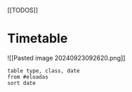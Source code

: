 [[TODOS]]

# Timetable
![[Pasted image 20240923092620.png]]

```dataview
table type, class, date
from #eloadas
sort date
```


